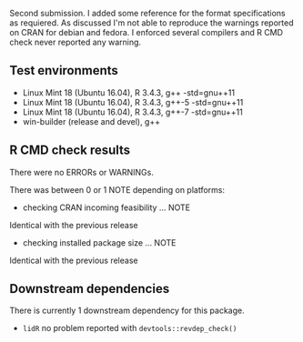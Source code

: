 Second submission. I added some reference for the format specifications as requiered.
As discussed I'm not able to reproduce the warnings reported on CRAN for debian and fedora. 
I enforced several compilers and R CMD check never reported any warning.

## Test environments
* Linux Mint 18 (Ubuntu 16.04), R 3.4.3, g++ -std=gnu++11
* Linux Mint 18 (Ubuntu 16.04), R 3.4.3, g++-5 -std=gnu++11
* Linux Mint 18 (Ubuntu 16.04), R 3.4.3, g++-7 -std=gnu++11
* win-builder (release and devel), g++

## R CMD check results
There were no ERRORs or WARNINGs.

There was between 0 or 1 NOTE depending on platforms:

* checking CRAN incoming feasibility ... NOTE

Identical with the previous release

* checking installed package size ... NOTE

Identical with the previous release

## Downstream dependencies
There is currently 1 downstream dependency for this package.

* `lidR` no problem reported with `devtools::revdep_check()`

